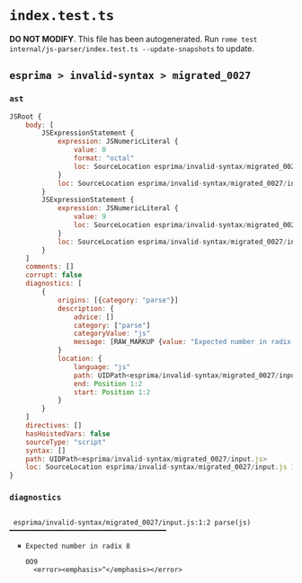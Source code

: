 # `index.test.ts`

**DO NOT MODIFY**. This file has been autogenerated. Run `rome test internal/js-parser/index.test.ts --update-snapshots` to update.

## `esprima > invalid-syntax > migrated_0027`

### `ast`

```javascript
JSRoot {
	body: [
		JSExpressionStatement {
			expression: JSNumericLiteral {
				value: 0
				format: "octal"
				loc: SourceLocation esprima/invalid-syntax/migrated_0027/input.js 1:0-1:2
			}
			loc: SourceLocation esprima/invalid-syntax/migrated_0027/input.js 1:0-1:2
		}
		JSExpressionStatement {
			expression: JSNumericLiteral {
				value: 9
				loc: SourceLocation esprima/invalid-syntax/migrated_0027/input.js 1:2-1:3
			}
			loc: SourceLocation esprima/invalid-syntax/migrated_0027/input.js 1:2-1:3
		}
	]
	comments: []
	corrupt: false
	diagnostics: [
		{
			origins: [{category: "parse"}]
			description: {
				advice: []
				category: ["parse"]
				categoryValue: "js"
				message: [RAW_MARKUP {value: "Expected number in radix <emphasis>"}, "8", RAW_MARKUP {value: "</emphasis>"}]
			}
			location: {
				language: "js"
				path: UIDPath<esprima/invalid-syntax/migrated_0027/input.js>
				end: Position 1:2
				start: Position 1:2
			}
		}
	]
	directives: []
	hasHoistedVars: false
	sourceType: "script"
	syntax: []
	path: UIDPath<esprima/invalid-syntax/migrated_0027/input.js>
	loc: SourceLocation esprima/invalid-syntax/migrated_0027/input.js 1:0-2:0
}
```

### `diagnostics`

```

 esprima/invalid-syntax/migrated_0027/input.js:1:2 parse(js) ━━━━━━━━━━━━━━━━━━━━━━━━━━━━━━━━━━━━━━━

  ✖ Expected number in radix 8

    0O9
      <error><emphasis>^</emphasis></error>


```
